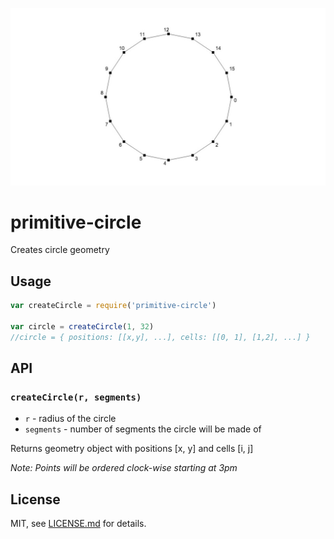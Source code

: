 ![](screenshot.jpg)

# primitive-circle

Creates circle geometry

## Usage

```javascript
var createCircle = require('primitive-circle')

var circle = createCircle(1, 32)
//circle = { positions: [[x,y], ...], cells: [[0, 1], [1,2], ...] }
```

## API

### `createCircle(r, segments)`

- `r` - radius of the circle
- `segments` - number of segments the circle will be made of

Returns geometry object with positions [x, y] and cells [i, j]

*Note: Points will be ordered clock-wise starting at 3pm*

## License

MIT, see [LICENSE.md](http://github.com/vorg/primitive-circle/blob/master/LICENSE.md) for details.
